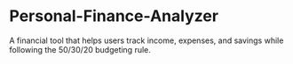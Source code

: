 # Personal-Finance-Analyzer
A financial tool that helps users track income, expenses, and savings while following the 50/30/20 budgeting rule.
